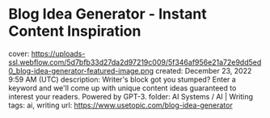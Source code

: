# Blog Idea Generator - Instant Content Inspiration

cover: https://uploads-ssl.webflow.com/5d7bfb33d27da2d97219c009/5f346af956e21a72e9dd5ed0_blog-idea-generator-featured-image.png
created: December 23, 2022 9:59 AM (UTC)
description: Writer's block got you stumped? Enter a keyword and we'll come up with unique content ideas guaranteed to interest your readers. Powered by GPT-3.
folder: AI Systems / AI | Writing
tags: ai, writing
url: https://www.usetopic.com/blog-idea-generator
